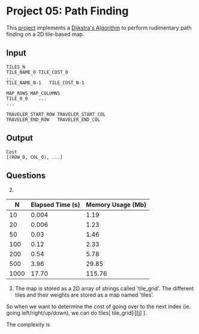 Project 05: Path Finding
========================

This [project] implements a [Dijkstra's Algorithm] to perform rudimentary path
finding on a 2D tile-based map.

[project]:              https://www3.nd.edu/~pbui/teaching/cse.30331.fa16/project05.html
[Dijkstra's Algorithm]: https://en.wikipedia.org/wiki/Dijkstra%27s_algorithm


Input
-----

    TILES_N
    TILE_NAME_0	TILE_COST_0
    ...
    TILE_NAME_N-1	TILE_COST_N-1

    MAP_ROWS MAP_COLUMNS
    TILE_0_0    ...
    ...

    TRAVELER_START_ROW TRAVELER_START_COL
    TRAVELER_END_ROW   TRAVELER_END_COL

Output
------

    Cost
    [(ROW_0, COL_0), ...]


Questions
---------

2.

| N    | Elapsed Time (s) | Memory Usage (Mb) |
|------|------------------|-------------------|
| 10   | 0.004            | 1.19              |
| 20   | 0.006            | 1.23              |
| 50   | 0.03             | 1.46              |
| 100  | 0.12             | 2.33              |
| 200  | 0.54             | 5.78              |
| 500  | 3.96             | 29.85             |
| 1000 | 17.70            | 115.76            |

3. The map is stored as a 2D array of strings called 'tile_grid'. The different tiles and their weights are stored as a map named 'tiles'.

So when we want to determine the cost of going over to the next index (ie. going left/right/up/down), we can do tiles[ tile_grid[i][j] ].

The complexity is 
